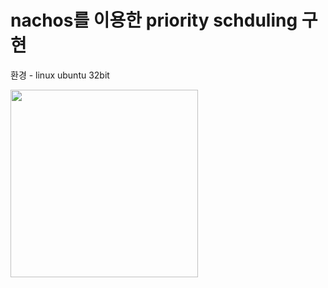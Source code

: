 # nachos를 이용한 priority schduling 구현


환경 - linux ubuntu 32bit


<img src="https://github.com/JunYeong0314/NachOS/assets/96372487/a15efdfa-547e-4e93-9c8b-6aa36c288c5e"  width="300" height="300">

